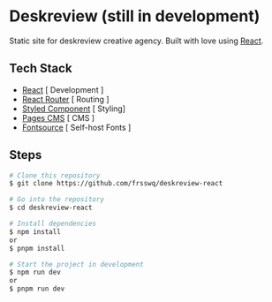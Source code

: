 # Deskreview (still in development)

Static site for deskreview creative agency. Built with love using [React](https://react.dev/).

## Tech Stack

- [React](https://react.dev/) [ Development ]
- [React Router](https://reactrouter.com/) [ Routing ]
- [Styled Component](https://styled-components.com/) [ Styling]
- [Pages CMS](https://pagescms.org/) [ CMS ]
- [Fontsource](https://fontsource.org/) [ Self-host Fonts ]

## Steps

```bash
# Clone this repository
$ git clone https://github.com/frsswq/deskreview-react
```

```bash
# Go into the repository
$ cd deskreview-react
```

```bash
# Install dependencies
$ npm install
or
$ pnpm install
```

```bash
# Start the project in development
$ npm run dev
or
$ pnpm run dev
```
